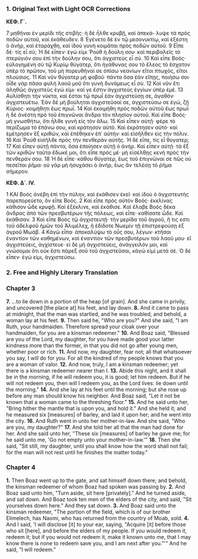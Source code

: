 ### 1. Original Text with Light OCR Corrections

**ΚΕΦ. Γ΄.**

7 μηθῆναι ἐν μερίδι τῆς στιβῆς· ἡ δὲ ἦλθε κρυβῇ, καὶ ἀπεκά-
   λυψε τὰ πρὸς ποδῶν αὐτοῦ, καὶ ἐκάθευδεν.
8 Ἐγένετο δὲ ἐν τῷ μεσονυκτίῳ, καὶ ἐξέστη ὁ ἀνὴρ, καὶ ἐταράχθη,
   καὶ ἰδοὺ γυνὴ κοιμᾶται πρὸς ποδῶν αὐτοῦ.
9 Εἶπε δέ· τίς εἶ σύ; Ἡ δὲ εἶπεν· ἐγώ εἰμι Ῥοὺθ ἡ δούλη σου·
   καὶ περιβαλεῖς τὸ πτερύγιόν σου ἐπὶ τὴν δούλην σου, ὅτι ἀγχιστεὺς
   εἶ σύ.
10 Καὶ εἶπε Βοός· εὐλογημένη σὺ τῷ Κυρίῳ θύγατερ, ὅτι ἠγάθυνας σου
    τὸ ἔλεος τὸ ἔσχατον ὑπὲρ τὸ πρῶτον, τοῦ μὴ πορευθῆναί σε
    ὀπίσω νεανίων εἴτοι πτωχὸς, εἴτοι πλούσιος.
11 Καὶ νῦν θύγατερ μὴ φοβοῦ· πάντα ὅσα ἐὰν εἴπῃς, ποιήσω σοι·
    οἶδε γὰρ πᾶσα φυλὴ λαοῦ μοῦ ὅτι γυνὴ δυνάμεως εἶ σύ.
12 Καὶ νῦν ἔτι ἀληθῶς ἀγχιστεὺς ἐγὼ εἰμι· καί γε ἔστιν ἀγχιστεὺς
    ἐγγίων ὑπὲρ ἐμέ.
13 Αὐλίσθητι τὴν νύκτα, καὶ ἔσται τῷ πρωΐ ἐὰν ἀγχιστεύσῃ σε,
    ἀγαθόν· ἀγχιστευέτω. Ἐὰν δὲ μὴ βούληται ἀγχιστεῦσαί σε,
    ἀγχιστεύσω σε ἐγώ, ζῇ Κύριος· κοιμήθητι ἕως πρωΐ.
14 Καὶ ἐκοιμήθη πρὸς ποδῶν αὐτοῦ ἕως πρωΐ· ἡ δὲ ἀνέστη πρὸ τοῦ
    ἐπιγνῶναι ἄνδρα τὸν πλησίον αὐτοῦ. Καὶ εἶπε Βοός· μὴ γνωσθήτω,
    ὅτι ἦλθε γυνὴ εἰς τὸν ἅλω.
15 Καὶ εἶπεν αὐτῇ· φέρε τὸ περίζωμα τὸ ἐπάνω σου, καὶ κράτησον
    αὐτό. Καὶ ἐκράτησεν αὐτό· καὶ ἐμέτρησεν ἓξ κριθῶν, καὶ ἐπέθηκεν
    ἐπ᾿ αὐτήν· καὶ εἰσῆλθεν εἰς τὴν πόλιν.
16 Καὶ Ῥοὺθ εἰσῆλθε πρὸς τὴν πενθερὰν αὐτῆς. Ἡ δὲ εἶπε, τίς εἶ
    θύγατερ;
17 Καὶ εἶπεν αὐτῇ πάντα, ὅσα ἐποίησεν αὐτῇ ὁ ἀνήρ. Καὶ εἶπεν
    αὐτῇ· τὰ ἓξ τῶν κριθῶν ταῦτα ἔδωκέ μοι, ὅτι εἶπε πρός μέ·
    μὴ εἰσέλθῃς κενὴ πρὸς τὴν πενθεράν σου.
18 Ἡ δὲ εἶπε· κάθου θύγατερ, ἕως τοῦ ἐπιγνῶναι σε πῶς οὐ πεσεῖται
    ῥῆμα· οὐ γὰρ μὴ ἡσυχάσει ὁ ἀνὴρ, ἕως ἂν τελέσῃ τὸ ῥῆμα
    σήμερον.

**ΚΕΦ. Δ΄. IV.**

1 ΚΑΙ Βοὸς ἀνέβη ἐπὶ τὴν πύλην, καὶ ἐκάθισεν ἐκεῖ· καὶ ἰδοὺ ὁ
   ἀγχιστευτὴς παρεπορεύετο, ὃν εἶπε Βοός.
2 Καὶ εἶπε πρὸς αὐτὸν Βοός· ἐκκλίνας κάθισον ὧδε κρυφῇ. Καὶ
   ἐξέκλινε, καὶ ἐκάθισε. Καὶ ἔλαβε Βοὸς δέκα ἄνδρας ἀπὸ τῶν
   πρεσβυτέρων τῆς πόλεως, καὶ εἶπε· καθίσατε ὧδε. Καὶ ἐκάθισαν.
3 Καὶ εἶπε Βοὸς τῷ ἀγχιστευτῇ· τὴν μερίδα τοῦ ἀγροῦ, ἥ τις εστι
   τοῦ ἀδελφοῦ ἡμῶν τοῦ Ἀλιμέλεχ, ἣ ἐδίδοτε Νωεμὶν τῇ ἐπιστρεφούσῃ
   ἐξ ἀγροῦ Μωάβ.
4 Κἀγὼ εἶπα· ἀποκαλύψω τὸ οὖς σου, λέγων· κτῆσαι ἐναντίον
   τῶν καθημένων, καὶ ἐναντίον τῶν πρεσβυτέρων τοῦ λαοῦ μου· εἴ
   ἀγχιστεύεις, ἀγχίστευε· εἰ δὲ μὴ ἀγχιστεύεις, ἀνάγγειλόν μοι,
   καὶ γνώσομαι ὅτι οὐκ ἔστι πάρεξ σοῦ τοῦ ἀγχιστεῦσαι, κἀγὼ
   εἰμὶ μετά σέ. Ὁ δὲ εἶπεν· ἐγώ εἰμι, ἀγχιστεύσω.

### 2. Free and Highly Literary Translation

### Chapter 3

**7.** ...to lie down in a portion of the heap [of grain]. And she came in privily, and uncovered [the place at] his feet, and lay down.
**8.** And it came to pass at midnight, that the man was startled, and he was troubled, and behold, a woman lay at his feet.
**9.** Then said he, "Who are you?" And she said, "I am Ruth, your handmaiden. Therefore spread your cloak over your handmaiden, for you are a kinsman redeemer."
**10.** And Boaz said, "Blessed are you of the Lord, my daughter, for you have made good your latter kindness more than the former, in that you did not go after young men, whether poor or rich.
**11.** And now, my daughter, fear not; all that whatsoever you say, I will do for you. For all the kindred of my people knows that you are a woman of valor.
**12.** And now, truly, I am a kinsman redeemer; yet there is a kinsman redeemer nearer than I.
**13.** Abide this night, and it shall be in the morning, if he will redeem you, it is good; let him redeem. But if he will not redeem you, then will I redeem you, as the Lord lives: lie down until the morning."
**14.** And she lay at his feet until the morning; but she rose up before any man should know his neighbor. And Boaz said, "Let it not be known that a woman came to the threshing floor."
**15.** And he said unto her, "Bring hither the mantle that is upon you, and hold it." And she held it; and he measured six [measures] of barley, and laid it upon her; and he went into the city.
**16.** And Ruth went in unto her mother-in-law. And she said, "Who are you, my daughter?"
**17.** And she told her all that the man had done for her. And she said unto her, "These six [measures] of barley he gave me; for he said unto me, 'Go not empty unto your mother-in-law.'"
**18.** Then she said, "Sit still, my daughter, until you shall know how the word shall not fail; for the man will not rest until he finishes the matter today."

### Chapter 4

**1.** Then Boaz went up to the gate, and sat himself down there; and behold, the kinsman redeemer of whom Boaz had spoken was passing by.
**2.** And Boaz said unto him, "Turn aside, sit here [privately]." And he turned aside, and sat down. And Boaz took ten men of the elders of the city, and said, "Sit yourselves down here." And they sat down.
**3.** And Boaz said unto the kinsman redeemer, "The portion of the field, which is of our brother Elimelech, has Naomi, who has returned from the country of Moab, sold.
**4.** And I said, 'I will disclose [it] to your ear, saying, "Acquire [it] before those who sit [here], and before the elders of my people. If you would redeem it, redeem it; but if you would not redeem it, make it known unto me, that I may know there is none to redeem save you, and I am next after you."'" And he said, "I will redeem."